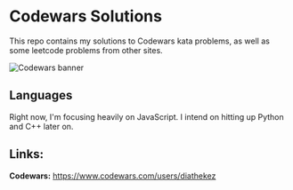 # Codewars Solutions

This repo contains my solutions to Codewars kata problems, as well as some leetcode problems from other sites.

![Codewars banner](../Codewars%20Solutions/public/codewars-banner.png)

## Languages

Right now, I'm focusing heavily on JavaScript. I intend on hitting up Python and C++ later on.

## Links:

**Codewars:** https://www.codewars.com/users/diathekez
